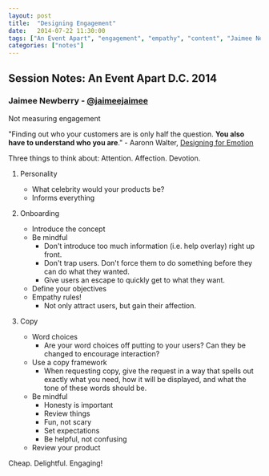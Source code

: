 ```yaml
---
layout: post
title:  "Designing Engagement"
date:   2014-07-22 11:30:00
tags: ["An Event Apart", "engagement", "empathy", "content", "Jaimee Newberry"]
categories: ["notes"]
---
```


## Session Notes: An Event Apart D.C. 2014


### Jaimee Newberry - [@jaimeejaimee]

Not measuring engagement

"Finding out who your customers are is only half the question. **You also have to understand who you are**." - Aaronn Walter, [Designing for Emotion](http://www.abookapart.com/products/designing-for-emotion)

Three things to think about:
Attention. Affection. Devotion.

1. Personality
	- What celebrity would your products be?
	- Informs everything

2. Onboarding
	- Introduce the concept
	- Be mindful
		- Don't introduce too much information (i.e. help overlay) right up front.
		- Don't trap users. Don't force them to do something before they can do what they wanted.
		- Give users an escape to quickly get to what they want.
	- Define your objectives
	- Empathy rules!
		- Not only attract users, but gain their affection.

3. Copy
	- Word choices
		- Are your word choices off putting to your users? Can they be changed to encourage interaction?
	- Use a copy framework
		- When requesting copy, give the request in a way that spells out exactly what you need, how it will be displayed, and what the tone of these words should be.
	- Be mindful
		- Honesty is important
		- Review things
		- Fun, not scary
		- Set expectations
		- Be helpful, not confusing
	- Review your product

Cheap. Delightful. Engaging!


[@jaimeejaimee]:http://twitter.com/jaimeejaimee